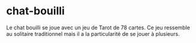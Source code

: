 # chat-bouilli
Le chat bouilli se joue avec un jeu de Tarot de 78 cartes. Ce jeu ressemble au solitaire traditionnel mais il a la particularité de se jouer à plusieurs.
